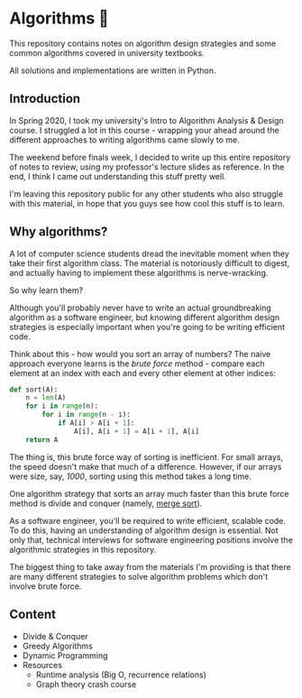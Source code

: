 # Algorithms :book:

This repository contains notes on algorithm design strategies and some common algorithms covered in university textbooks. 

All solutions and implementations are written in Python.

## Introduction
In Spring 2020, I took my university's Intro to Algorithm Analysis & Design course. I struggled a lot in this course - wrapping your ahead around the different approaches to writing algorithms came slowly to me.

The weekend before finals week, I decided to write up this entire repository of notes to review, using my professor's lecture slides as reference. In the end, I think I came out understanding this stuff pretty well.

I'm leaving this repository public for any other students who also struggle with this material, in hope that you guys see how cool this stuff is to learn.

## Why algorithms?
A lot of computer science students dread the inevitable moment when they take their first algorithm class. The material is notoriously difficult to digest, and actually having to implement these algorithms is nerve-wracking.

So why learn them?

Although you'll probably never have to write an actual groundbreaking algorithm as a software engineer, but knowing different algorithm design strategies is especially important when you're going to be writing efficient code.

Think about this - how would you sort an array of numbers? The naive approach everyone learns is the *brute force* method - compare each element at an index with each and every other element at other indices:

``` python
def sort(A):
    n = len(A)
    for i in range(n):
        for i in range(n - i):
            if A[i] > A[i + 1]:
                A[i], A[i + 1] = A[i + 1], A[i]
    return A
```

The thing is, this brute force way of sorting is inefficient. For small arrays, the speed doesn't make that much of a difference. However, if our arrays were size, say, *1000*, sorting using this method takes a long time.

One algorithm strategy that sorts an array much faster than this brute force method is divide and conquer (namely, [merge sort](https://github.com/bjma/algorithms/tree/master/divide_and_conquer/merge_sort)).

As a software engineer, you'll be required to write efficient, scalable code. To do this, having an understanding of algorithm design is essential. Not only that, technical interviews for software engineering positions involve the algorithmic strategies in this repository.

The biggest thing to take away from the materials I'm providing is that there are many different strategies to solve algorithm problems which don't involve brute force.

## Content
* Divide & Conquer
* Greedy Algorithms
* Dynamic Programming
* Resources
    * Runtime analysis (Big O, recurrence relations)
    * Graph theory crash course

